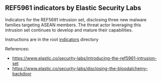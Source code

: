 ## REF5961 indicators by Elastic Security Labs

Indicators for the REF5691 intrusion set, disclosing three new malware families targeting ASEAN members. The threat actor leveraging this intrusion set continues to develop and mature their capabilities.

Instructions are in the root [indicators](../README.md) directory

References: 
* https://www.elastic.co/security-labs/introducing-the-ref5961-intrusion-set  
* https://www.elastic.co/security-labs/disclosing-the-bloodalchemy-backdoor 
